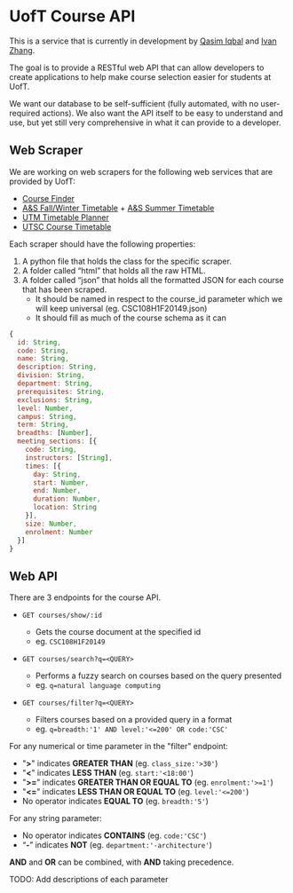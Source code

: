 UofT Course API
==============
This is a service that is currently in development by [Qasim Iqbal](https://github.com/Qasim) and [Ivan Zhang](https://github.com/ivanzhangsolutions).

The goal is to provide a RESTful web API that can allow developers to create applications to help make course selection easier for students at UofT.

We want our database to be self-sufficient (fully automated, with no user-required actions). We also want the API itself to be easy to understand and use, but yet still very comprehensive in what it can provide to a developer.

Web Scraper
---------------
We are working on web scrapers for the following web services that are provided by UofT:

 - [Course Finder](http://coursefinder.utoronto.ca/)
 - [A&S Fall/Winter Timetable](http://www.artsandscience.utoronto.ca/ofr/timetable/winter/sponsors.htm) + [A&S Summer Timetable](http://www.artsandscience.utoronto.ca/ofr/timetable/summer/sponsors.htm)
 - [UTM Timetable Planner](https://student.utm.utoronto.ca/timetable/)
 - [UTSC Course Timetable](http://www.utsc.utoronto.ca/~registrar/scheduling/timetable)

Each scraper should have the following properties:

 1. A python file that holds the class for the specific scraper.
 2. A folder called “html” that holds all the raw HTML.
 3. A folder called “json” that holds all the formatted JSON for each course that has been scraped.
	- It should be named in respect to the course_id parameter which we will keep universal (eg. CSC108H1F20149.json)
	- It should fill as much of the course schema as it can
```js
{
  id: String,
  code: String,
  name: String,
  description: String,
  division: String,
  department: String,
  prerequisites: String,
  exclusions: String,
  level: Number,
  campus: String,
  term: String,
  breadths: [Number],
  meeting_sections: [{
    code: String,
    instructors: [String],
    times: [{
      day: String,
      start: Number,
      end: Number,
      duration: Number,
      location: String
    }],
    size: Number,
    enrolment: Number
  }]
}
```

Web API
----------
There are 3 endpoints for the course API.

* `GET courses/show/:id`
    - Gets the course document at the specified id
    - eg. `CSC108H1F20149`

* `GET courses/search?q=<QUERY>`
    - Performs a fuzzy search on courses based on the query presented
    - eg. `q=natural language computing`

* `GET courses/filter?q=<QUERY>`
    - Filters courses based on a provided query in a format
    - eg. `q=breadth:'1' AND level:'<=200' OR code:'CSC'`

For any numerical or time parameter in the "filter" endpoint:
 - "**>**" indicates **GREATER THAN** (eg. `class_size:'>30'`)
 - "**<**" indicates **LESS THAN** (eg. `start:'<18:00'`)
 - "**>=**" indicates **GREATER THAN OR EQUAL TO** (eg. `enrolment:'>=1'`)
 - "**<=**" indicates **LESS THAN OR EQUAL TO** (eg. `level:'<=200'`)
 - No operator indicates **EQUAL TO** (eg. `breadth:'5'`)

For any string parameter:
 - No operator indicates **CONTAINS** (eg. `code:'CSC'`)
 - “**-**” indicates **NOT** (eg. `department:'-architecture'`)

**AND** and **OR** can be combined, with **AND** taking precedence.

TODO: Add descriptions of each parameter
